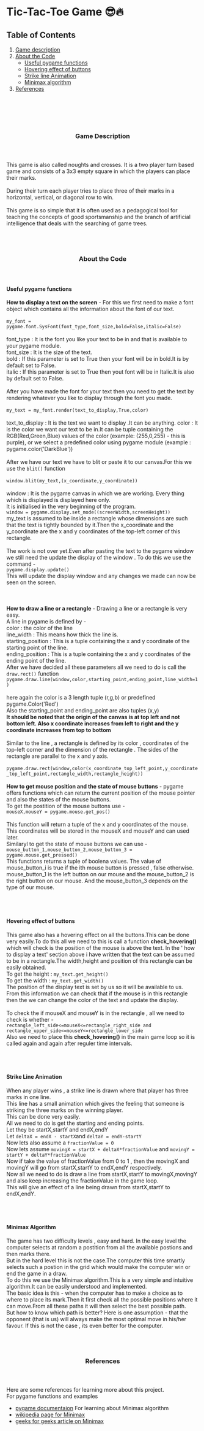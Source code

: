 # Tic-Tac-Toe Game :sunglasses::fire:

## Table of Contents
1. [Game description](#game-description)
3. [About the Code](#about-the-code) 
	- [Useful pygame functions](#useful-pygame-functions)
	- [Hovering effect of buttons](#hovering-effect-of-buttons)
	- [Strike line Animation](#strike-line-animation)
	- [Minimax algorithm](#minimax-algorithm)
4. [References](#references)

<br><br><br><br>
### <Center>Game Description</center><br><br>
This game is also called noughts and crosses. It is a two player turn based game and consists of a 3x3 empty square in which the players can place their marks.<br><br>During their turn each player tries to place three of their marks in a horizontal, vertical, or diagonal row to win.<br><br> This game is so simple that it is often used as a pedagogical tool for teaching the concepts of good sportsmanship and the branch of artificial intelligence that deals with the searching of game trees.<br><br><br><br>

### <center>About the Code</center><br><br>

#### Useful pygame functions

**How to display a text on the screen** - For this we first need to make a font object which contains all the information about the font of our text.<br><br>
```my_font = pygame.font.SysFont(font_type,font_size,bold=False,italic=False)```<br><br>
font_type : It is the font you like your text to be in and that is available to your pygame module.<br>
font_size : It is the size of the text.<br>
bold : If this parameter is set to True then your font will be in bold.It is by default set to False.<br>
italic : If this parameter is set to True then yout font will be in Italic.It is also by default set to False.<br><br>
After you have made the font for your text then you need to get the text by rendering whatever you like to display through the font you made.<br><br>
```my_text = my_font.render(text_to_display,True,color)```<br><br>
text_to_display : It is the text we want to display .It can be anything.
color : It is the color we want our text to be in.It can be tuple containing the RGB(Red,Green,Blue) values of the color (example: (255,0,255) - this is purple), or we select a predefined color using pygame module (example : pygame.color('DarkBlue'))<br><br>
After we have our text we have to blit or paste it to our canvas.For this we use the ```blit()``` function<br><br>
```window.blit(my_text,(x_coordinate,y_coordinate))```<br><br>
window : It is the pygame canvas in which we are working. Every thing which is displayed is displayed here only.<br>It is initialised in the very beginning of the program.<br>```window = pygame.display.set_mode((screenWidth,screenHeight))```<br>my_text is assumed to be inside a rectangle whose dimensions are such that the text is tightly bounded by it.Then the x_coordinate and the y_coordinate are the x and y coordinates of the top-left corner of this rectangle.<br><br>
The work is not over yet.Even after pasting the text to the pygame window we still need the update the display of the window . To do this we use the command - <br>```pygame.display.update()```<br>This will update the display window and any changes we made can now be seen on the screen.<br><br><br><br>
**How to draw a line or a rectangle** - Drawing a line or a rectangle is very easy.<br>A line in pygame is defined by - <br>color : the color of the line<br>line_width : This means how thick the line is.<br>starting_position : This is a tuple containing the x and y coordinate of the starting point of the line.<br>ending_position : This is a tuple containing the x and y coordinates of the ending point of the line.<br>After we have decided all these parameters all we need to do is call the ```draw.rect()``` function<br>
```pygame.draw.line(window,color,starting_point,ending_point,line_width=1)```<br><br>
here again the color is a 3 length tuple (r,g,b) or predefined pygame.Color('Red')<br>
Also the starting_point and ending_point are also tuples (x,y)<br>
**It should be noted that the origin of the canvas is at top left and not bottom left. Also x coordinate increases from left to right and the y coordinate increases from top to bottom**<br><br>
Similar to the line , a rectangle is defined by its color , coordinates of the top-left corner and the dimension of the rectangle . The sides of the rectangle are parallel to the x and y axis.<br><br>
```pygame.draw.rect(window,color(x_coordinate_top_left_point,y_coordinate_top_left_point,rectangle_width,rectangle_height))```<br><br>
**How to get mouse position and the state of mouse buttons** - pygame offers functions which can return the current position of the mouse pointer and also the states of the mouse buttons.<br>To get the postition of the mouse buttons use - <br>```mouseX,mouseY = pygame.mouse.get_pos()```<br><br>This function will return a tuple of the x and y coordinates of the mouse. This coordinates will be stored in the mouseX and mouseY and can used later.<br>Similaryl to get the state of mouse buttons we can use -<br>```mouse_button_1,mouse_button_2,mouse_button_3 = pygame.mouse.get_pressed()```<br>This functions returns a tuple of boolena values. The value of mouse_button_i is true if the ith mouse button is pressed , false otherwise.<br>
mouse_button_1 is the left button on our mouse and the mouse_button_2 is the right button on our mouse. And the mouse_button_3 depends on the type of our mouse.<br><br><br><br>
#### Hovering effect of buttons
This game also has a hovering effect on all the buttons.This can be done very easily.To do this all we need to this is call a function **check_hovering()** which will check is the position of the mouse is above the text. In the ' how to display a text' section above i have written that the text can be assumed to be in a rectangle.The width,height and position of this rectangle can be easily obtained.<br>
To get the height : ```my_text.get_height()```<br>
To get the width : ```my_text.get_width()```<br>
The position of the display text is set by us so it will be available to us.<br>
From this information we can check that if the mouse is in this rectangle then the we can change the color of the text and update the display.<br><br>
To check the if mouseX and mouseY is in the rectangle , all we need to check is whether - <br>```rectangle_left_side<=mouseX<=rectangle_right_side and rectangle_upper_side<=mouseY<=rectangle_lower_side```<br>
Also we need to place this **check_hovering()** in the main game loop so it is called again and again after reguler time intervals.<br><br><br><br>
#### Strike Line Animation
When any player wins , a strike line is drawn where that player has three marks in one line.<br>
This line has a small animation which gives the feeling that someone is striking the three marks on the winning player.<br>This can be done very easily.<br>All we need to do is get the starting and ending points.<br>Let they be startX,startY and endX,endY<br>Let ```deltaX = endX - startX```and ```deltaY = endY-startY```<br>Now lets also assume a ```fractionValue = 0``` <br>Now lets assume ```movingX = startX + deltaX*fractionValue``` and ```movingY = startY + deltaY*fractionValue``` <br>Now if take the value of fractionValue from 0 to 1 , then the movingX and movingY will go from startX,startY to endX,endY respectively.<br> Now all we need to do is draw a line from startX,startY to movingX,movingY and also keep increasing the fractionValue in the game loop.<br>This will give an effect of a line being drawn from startX,startY to endX,endY.<br><br><br><br>
#### Minimax Algorithm
The game has two difficulty levels , easy and hard. In the easy level the computer selects at random a postition from all the available postions and then marks there.<br>But in the hard level this is not the case.The computer this time smartly selects such a postion in the grid which would make the computer win or  end the game in a draw.<br>To do this we use the Minimax algorithm.This is a very simple and intuitive algorithm.It can be easily understood and implemented.<br>The basic idea is this - when the computer has to make a choice as to where to place its mark.Then it first check all the possible positions where it can move.From all these paths it will then select the best possible path.<br>But how to know which path is better?
Here is one assumption - that the opponent (that is us) will always make the most optimal move in his/her favour. If this is not the case , its even better for the computer.<br><br><br><br>
### <center>References</center><br><br>
Here are some references for learning more about this project.<br>
For pygame functions and examples
- [pygame documentaion](https://www.pygame.org/docs/)
For learning about Minimax algorithm
- [wikipedia page for Minimax](https://en.wikipedia.org/wiki/Minimax)
- [geeks for geeks article on Minimax](https://www.geeksforgeeks.org/minimax-algorithm-in-game-theory-set-1-introduction)
